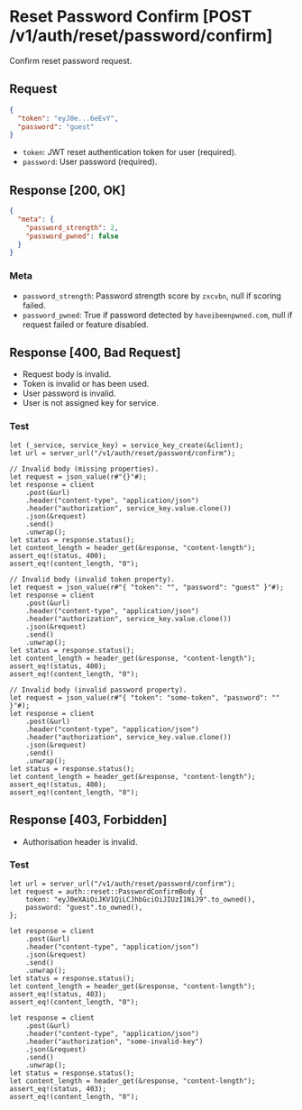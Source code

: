 # Reset Password Confirm [POST /v1/auth/reset/password/confirm]

Confirm reset password request.

## Request

```json
{
  "token": "eyJ0e...6eEvY",
  "password": "guest"
}
```

- `token`: JWT reset authentication token for user (required).
- `password`: User password (required).

## Response [200, OK]

```json
{
  "meta": {
    "password_strength": 2,
    "password_pwned": false
  }
}
```

### Meta

- `password_strength`: Password strength score by `zxcvbn`, null if scoring failed.
- `password_pwned`: True if password detected by `haveibeenpwned.com`, null if request failed or feature disabled.

## Response [400, Bad Request]

- Request body is invalid.
- Token is invalid or has been used.
- User password is invalid.
- User is not assigned key for service.

### Test

```rust,skt-password-confirm-bad-request
let (_service, service_key) = service_key_create(&client);
let url = server_url("/v1/auth/reset/password/confirm");

// Invalid body (missing properties).
let request = json_value(r#"{}"#);
let response = client
    .post(&url)
    .header("content-type", "application/json")
    .header("authorization", service_key.value.clone())
    .json(&request)
    .send()
    .unwrap();
let status = response.status();
let content_length = header_get(&response, "content-length");
assert_eq!(status, 400);
assert_eq!(content_length, "0");

// Invalid body (invalid token property).
let request = json_value(r#"{ "token": "", "password": "guest" }"#);
let response = client
    .post(&url)
    .header("content-type", "application/json")
    .header("authorization", service_key.value.clone())
    .json(&request)
    .send()
    .unwrap();
let status = response.status();
let content_length = header_get(&response, "content-length");
assert_eq!(status, 400);
assert_eq!(content_length, "0");

// Invalid body (invalid password property).
let request = json_value(r#"{ "token": "some-token", "password": "" }"#);
let response = client
    .post(&url)
    .header("content-type", "application/json")
    .header("authorization", service_key.value.clone())
    .json(&request)
    .send()
    .unwrap();
let status = response.status();
let content_length = header_get(&response, "content-length");
assert_eq!(status, 400);
assert_eq!(content_length, "0");
```

## Response [403, Forbidden]

- Authorisation header is invalid.

### Test

```rust,skt-password-confirm-forbidden
let url = server_url("/v1/auth/reset/password/confirm");
let request = auth::reset::PasswordConfirmBody {
    token: "eyJ0eXAiOiJKV1QiLCJhbGciOiJIUzI1NiJ9".to_owned(),
    password: "guest".to_owned(),
};

let response = client
    .post(&url)
    .header("content-type", "application/json")
    .json(&request)
    .send()
    .unwrap();
let status = response.status();
let content_length = header_get(&response, "content-length");
assert_eq!(status, 403);
assert_eq!(content_length, "0");

let response = client
    .post(&url)
    .header("content-type", "application/json")
    .header("authorization", "some-invalid-key")
    .json(&request)
    .send()
    .unwrap();
let status = response.status();
let content_length = header_get(&response, "content-length");
assert_eq!(status, 403);
assert_eq!(content_length, "0");
```
